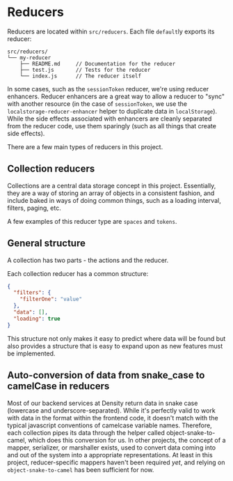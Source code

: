 # Reducers

Reducers are located within `src/reducers`. Each file `default`ly exports its reducer:

```
src/reducers/
└── my-reducer
    ├── README.md     // Documentation for the reducer
    ├── test.js       // Tests for the reducer
    └── index.js      // The reducer itself
```

In some cases, such as the `sessionToken` reducer, we're using reducer enhancers. Reducer enhancers
are a great way to allow a reducer to "sync" with another resource (in the case of `sessionToken`,
we use the `localstorage-reducer-enhancer` helper to duplicate data in `localStorage`). While the side effects associated with enhancers are cleanly separated from the reducer code, use them sparingly (such as all things that create side effects).

There are a few main types of reducers in this project.

## Collection reducers
Collections are a central data storage concept in this project. Essentially, they are a way of
storing an array of objects in a consistent fashion, and include baked in ways of doing common
things, such as a loading interval, filters, paging, etc.

A few examples of this reducer type are `spaces` and `tokens`.

## General structure
A collection has two parts - the actions and the reducer.

Each collection reducer has a common structure:
```json
{
  "filters": {
    "filterOne": "value"
  },
  "data": [],
  "loading": true
}
```

This structure not only makes it easy to predict where data will be found but also provides a
structure that is easy to expand upon as new features must be implemented.

## Auto-conversion of data from snake_case to camelCase in reducers
Most of our backend services at Density return data in snake case (lowercase and
underscore-separated). While it's perfectly valid to work with data in the format within the
frontend code, it doesn't match with the typical javascript conventions of camelcase variable names.
Therefore, each collection pipes its data through the helper called object-snake-to-camel, which
does this conversion for us. In other projects, the concept of a mapper, serializer, or marshaller
exists, used to convert data coming into and out of the system into a appropriate representations. At least in this project, reducer-specific mappers haven't been
required *yet*, and relying on `object-snake-to-camel` has been sufficient for now.
